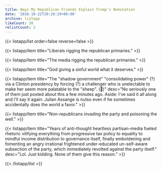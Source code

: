 ```yaml
---
title: Ways My Republican Friends Explain Trump's Nomination
date: '2016-10-22T20:20:29+00:00'
archive: listapp
likeCount: 30
relistCount: 2
---
```


<!--more-->

{{< listapp/list order=false reverse=false >}}

   {{< listapp/item title="Liberals rigging the republican primaries." >}}

   {{< listapp/item title="The media rigging the republican primaries." >}}

   {{< listapp/item title="God giving a sinful world what it deserves." >}}

   {{< listapp/item title="The \"shadow government\" \"consolidating power\" (?) via a Clinton presidency by forcing (?) a challenger who is unelectable to make her seem more palatable to the \"sheep\". (🐑)"
      desc="No seriously one of them just posted about this a few minutes ago. Aside: I've said it all along and I'll say it again: Julian Assange is nutso even if he sometimes accidentally does the world a favor." >}}

   {{< listapp/item title="Non-republicans invading the party and poisoning the well." >}}

   {{< listapp/item title="Years of anti-thought heartless partisan-media fueled rhetoric vilifying everything from progressive tax policy to equality to mindful income distribution to governance itself, finally emboldening and fomenting an angry irrational frightened under-educated un-self-aware subsection of the party, which immediately revolted against the party itself."
      desc="Lol. Just kidding. None of them give this reason." >}}

{{< /listapp/list >}}
